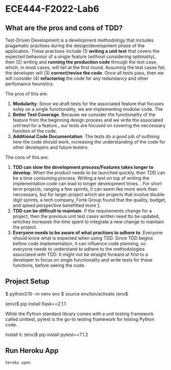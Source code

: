 # ECE444-F2022-Lab6
## What are the pros and cons of TDD?
Test-Driven Development is a development methodology that includes pragamatic practises during the design/development phase of the application. These practises include (1) **writing a unit test** that covers the expected behaviour of a single feature (without considering optimality), then (2) writing and **running the production code** through the test case, which, in most cases, will fail at the first round. Assuming the test cases fail, the developer will (3) **correct/revise the code**. Once all tests pass, then we will consider (4) **refactoring** the code for any redundancy and other perfomance heuristics.

The pros of this are:
1. **Modularity**. Since we draft tests for the associated feature that focuses soley on a single functionality, we are implementing modular code. The 
2. **Better Test Coverage**. Because we consider the functionality of the feature from the beginning design process and we write the associated unit test for a feature., our tests are focused on covering the neccessary function of the code. 
3. **Additional Code Documentation**. The tests do a good job of outlining how the code should work, increasing the understanding of the code for other developers and future testers.

The cons of this are:
1. **TDD can slow the development process/Features takes longer to develop**. When the product needs to be launched quickly, then TDD can be a time consuming process. Writing a test on top of writing the implementation code can lead to longer development times. . For short term projects, ranging a few sprints, it can seem like more work than neccessary, but for larger project which are projects that involve double digit sprints, a tech company, Forte Group found that the quality, budget, and speed perspective benefitted more [1](https://fortegrp.com/test-driven-development-benefits/#:~:text=Fewer%20bugs%20and%20errors%20are,quality%20of%20the%20final%20product.).
2. **TDD can be difficult to maintain**. If the requirements change for a project, then the previous unit test cases written need tto be updated, whiches increases the time spent to integrate a new change to maintain the project. 
3. **Everyone needs to be aware of what practises to adhere to**. Everyone should know what is expected when using TDD. Since TDD begins before code implementation, it can influence code planning, so everyone needs to understand to adhere to the methodologies associated with TDD. It might not be straight forward at first to a developer to focus on single functionality and write tests for these functions, before seeing the code.

## Project Setup
$ python3.10 -m venv env
$ source env/bin/activate
(env$

(env)$ pip install flask==2.1.1

While the Python standard library comes with a unit testing framework called ùnittest, pytest is the go-to testing framework for testing Python code.

Install it:
(env)$ pip install pytest==7.1.2

## Run Heroku App
`heroku open`
